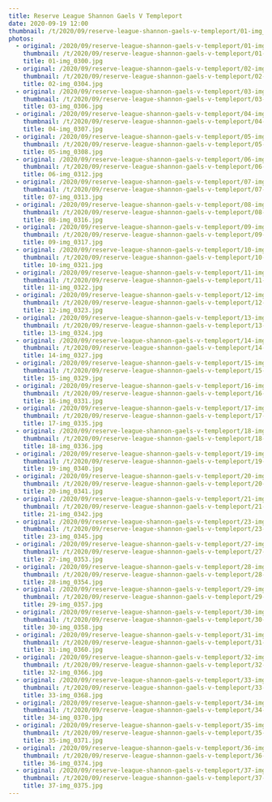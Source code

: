 ```yaml
---
title: Reserve League Shannon Gaels V Templeport
date: 2020-09-19 12:00
thumbnail: /t/2020/09/reserve-league-shannon-gaels-v-templeport/01-img_0300.jpg
photos:
  - original: /2020/09/reserve-league-shannon-gaels-v-templeport/01-img_0300.jpg
    thumbnail: /t/2020/09/reserve-league-shannon-gaels-v-templeport/01-img_0300.jpg
    title: 01-img_0300.jpg
  - original: /2020/09/reserve-league-shannon-gaels-v-templeport/02-img_0304.jpg
    thumbnail: /t/2020/09/reserve-league-shannon-gaels-v-templeport/02-img_0304.jpg
    title: 02-img_0304.jpg
  - original: /2020/09/reserve-league-shannon-gaels-v-templeport/03-img_0306.jpg
    thumbnail: /t/2020/09/reserve-league-shannon-gaels-v-templeport/03-img_0306.jpg
    title: 03-img_0306.jpg
  - original: /2020/09/reserve-league-shannon-gaels-v-templeport/04-img_0307.jpg
    thumbnail: /t/2020/09/reserve-league-shannon-gaels-v-templeport/04-img_0307.jpg
    title: 04-img_0307.jpg
  - original: /2020/09/reserve-league-shannon-gaels-v-templeport/05-img_0308.jpg
    thumbnail: /t/2020/09/reserve-league-shannon-gaels-v-templeport/05-img_0308.jpg
    title: 05-img_0308.jpg
  - original: /2020/09/reserve-league-shannon-gaels-v-templeport/06-img_0312.jpg
    thumbnail: /t/2020/09/reserve-league-shannon-gaels-v-templeport/06-img_0312.jpg
    title: 06-img_0312.jpg
  - original: /2020/09/reserve-league-shannon-gaels-v-templeport/07-img_0313.jpg
    thumbnail: /t/2020/09/reserve-league-shannon-gaels-v-templeport/07-img_0313.jpg
    title: 07-img_0313.jpg
  - original: /2020/09/reserve-league-shannon-gaels-v-templeport/08-img_0316.jpg
    thumbnail: /t/2020/09/reserve-league-shannon-gaels-v-templeport/08-img_0316.jpg
    title: 08-img_0316.jpg
  - original: /2020/09/reserve-league-shannon-gaels-v-templeport/09-img_0317.jpg
    thumbnail: /t/2020/09/reserve-league-shannon-gaels-v-templeport/09-img_0317.jpg
    title: 09-img_0317.jpg
  - original: /2020/09/reserve-league-shannon-gaels-v-templeport/10-img_0321.jpg
    thumbnail: /t/2020/09/reserve-league-shannon-gaels-v-templeport/10-img_0321.jpg
    title: 10-img_0321.jpg
  - original: /2020/09/reserve-league-shannon-gaels-v-templeport/11-img_0322.jpg
    thumbnail: /t/2020/09/reserve-league-shannon-gaels-v-templeport/11-img_0322.jpg
    title: 11-img_0322.jpg
  - original: /2020/09/reserve-league-shannon-gaels-v-templeport/12-img_0323.jpg
    thumbnail: /t/2020/09/reserve-league-shannon-gaels-v-templeport/12-img_0323.jpg
    title: 12-img_0323.jpg
  - original: /2020/09/reserve-league-shannon-gaels-v-templeport/13-img_0324.jpg
    thumbnail: /t/2020/09/reserve-league-shannon-gaels-v-templeport/13-img_0324.jpg
    title: 13-img_0324.jpg
  - original: /2020/09/reserve-league-shannon-gaels-v-templeport/14-img_0327.jpg
    thumbnail: /t/2020/09/reserve-league-shannon-gaels-v-templeport/14-img_0327.jpg
    title: 14-img_0327.jpg
  - original: /2020/09/reserve-league-shannon-gaels-v-templeport/15-img_0329.jpg
    thumbnail: /t/2020/09/reserve-league-shannon-gaels-v-templeport/15-img_0329.jpg
    title: 15-img_0329.jpg
  - original: /2020/09/reserve-league-shannon-gaels-v-templeport/16-img_0331.jpg
    thumbnail: /t/2020/09/reserve-league-shannon-gaels-v-templeport/16-img_0331.jpg
    title: 16-img_0331.jpg
  - original: /2020/09/reserve-league-shannon-gaels-v-templeport/17-img_0335.jpg
    thumbnail: /t/2020/09/reserve-league-shannon-gaels-v-templeport/17-img_0335.jpg
    title: 17-img_0335.jpg
  - original: /2020/09/reserve-league-shannon-gaels-v-templeport/18-img_0336.jpg
    thumbnail: /t/2020/09/reserve-league-shannon-gaels-v-templeport/18-img_0336.jpg
    title: 18-img_0336.jpg
  - original: /2020/09/reserve-league-shannon-gaels-v-templeport/19-img_0340.jpg
    thumbnail: /t/2020/09/reserve-league-shannon-gaels-v-templeport/19-img_0340.jpg
    title: 19-img_0340.jpg
  - original: /2020/09/reserve-league-shannon-gaels-v-templeport/20-img_0341.jpg
    thumbnail: /t/2020/09/reserve-league-shannon-gaels-v-templeport/20-img_0341.jpg
    title: 20-img_0341.jpg
  - original: /2020/09/reserve-league-shannon-gaels-v-templeport/21-img_0342.jpg
    thumbnail: /t/2020/09/reserve-league-shannon-gaels-v-templeport/21-img_0342.jpg
    title: 21-img_0342.jpg
  - original: /2020/09/reserve-league-shannon-gaels-v-templeport/23-img_0345.jpg
    thumbnail: /t/2020/09/reserve-league-shannon-gaels-v-templeport/23-img_0345.jpg
    title: 23-img_0345.jpg
  - original: /2020/09/reserve-league-shannon-gaels-v-templeport/27-img_0353.jpg
    thumbnail: /t/2020/09/reserve-league-shannon-gaels-v-templeport/27-img_0353.jpg
    title: 27-img_0353.jpg
  - original: /2020/09/reserve-league-shannon-gaels-v-templeport/28-img_0354.jpg
    thumbnail: /t/2020/09/reserve-league-shannon-gaels-v-templeport/28-img_0354.jpg
    title: 28-img_0354.jpg
  - original: /2020/09/reserve-league-shannon-gaels-v-templeport/29-img_0357.jpg
    thumbnail: /t/2020/09/reserve-league-shannon-gaels-v-templeport/29-img_0357.jpg
    title: 29-img_0357.jpg
  - original: /2020/09/reserve-league-shannon-gaels-v-templeport/30-img_0358.jpg
    thumbnail: /t/2020/09/reserve-league-shannon-gaels-v-templeport/30-img_0358.jpg
    title: 30-img_0358.jpg
  - original: /2020/09/reserve-league-shannon-gaels-v-templeport/31-img_0360.jpg
    thumbnail: /t/2020/09/reserve-league-shannon-gaels-v-templeport/31-img_0360.jpg
    title: 31-img_0360.jpg
  - original: /2020/09/reserve-league-shannon-gaels-v-templeport/32-img_0366.jpg
    thumbnail: /t/2020/09/reserve-league-shannon-gaels-v-templeport/32-img_0366.jpg
    title: 32-img_0366.jpg
  - original: /2020/09/reserve-league-shannon-gaels-v-templeport/33-img_0368.jpg
    thumbnail: /t/2020/09/reserve-league-shannon-gaels-v-templeport/33-img_0368.jpg
    title: 33-img_0368.jpg
  - original: /2020/09/reserve-league-shannon-gaels-v-templeport/34-img_0370.jpg
    thumbnail: /t/2020/09/reserve-league-shannon-gaels-v-templeport/34-img_0370.jpg
    title: 34-img_0370.jpg
  - original: /2020/09/reserve-league-shannon-gaels-v-templeport/35-img_0371.jpg
    thumbnail: /t/2020/09/reserve-league-shannon-gaels-v-templeport/35-img_0371.jpg
    title: 35-img_0371.jpg
  - original: /2020/09/reserve-league-shannon-gaels-v-templeport/36-img_0374.jpg
    thumbnail: /t/2020/09/reserve-league-shannon-gaels-v-templeport/36-img_0374.jpg
    title: 36-img_0374.jpg
  - original: /2020/09/reserve-league-shannon-gaels-v-templeport/37-img_0375.jpg
    thumbnail: /t/2020/09/reserve-league-shannon-gaels-v-templeport/37-img_0375.jpg
    title: 37-img_0375.jpg
---
```

